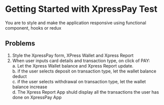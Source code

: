 # Getting Started with XpressPay Test

You are to style and make the application responsive using functional component, hooks or redux

## Problems

1. Style the XpressPay form, XPress Wallet and Xpress Report
2. When user inputs card details and transaction type, on click of PAY:\
a. Let the Xpress Wallet balance and Xpress Report update.\
b. if the user selects deposit on transaction type, let the wallet balance deduct\
c. if the user selects withdrawal on transaction type, let the wallet balance increase\
d. The Xpress Report App shuld display all the transactions the user has done on XpressPay App

